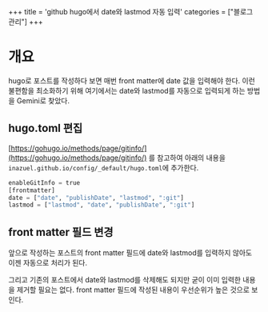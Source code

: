 +++
title = 'github hugo에서 date와 lastmod 자동 입력'
categories = ["블로그 관리"]
+++

# 개요

hugo로 포스트를 작성하다 보면 매번 front matter에 date 값을 입력해야 한다. 이런 불편함을 최소화하기 위해 여기에서는 date와 lastmod를 자동으로 입력되게 하는 방법을 Gemini로 찾았다.

## hugo.toml 편집

[https://gohugo.io/methods/page/gitinfo/](https://gohugo.io/methods/page/gitinfo/) 를 참고하여 아래의 내용을 ```inazuel.github.io/config/_default/hugo.toml```에 추가한다.


```python
enableGitInfo = true
[frontmatter]
date = ["date", "publishDate", "lastmod", ":git"]
lastmod = ["lastmod", "date", "publishDate", ":git"]
```

## front matter 필드 변경



 앞으로 작성하는 포스트의 front matter 필드에 date와 lastmod를 입력하지 않아도 이젠 자동으로 처리가 된다.

 그리고 기존의 포스트에서 date와 lastmod를 삭제해도 되지만 굳이 이미 입력한 내용을 제거할 필요는 없다. front matter 필드에 작성된 내용이 우선순위가 높은 것으로 보인다.
